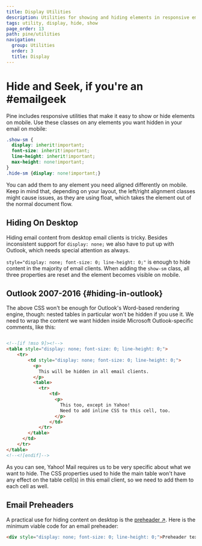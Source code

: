```yaml
---
title: Display Utilities
description: Utilities for showing and hiding elements in responsive emails
tags: utility, display, hide, show
page_order: 13
path: pine/utilities
navigation:
  group: Utilities
  order: 3
  title: Display
---
```


# Hide and Seek, if you're an #emailgeek

Pine includes responsive utilities that make it easy to show or hide elements on mobile. 
Use these classes on any elements you want hidden in your email on mobile:

```css
.show-sm {
  display: inherit!important;
  font-size: inherit!important;
  line-height: inherit!important;
  max-height: none!important;
}
.hide-sm {display: none!important;}
```

You can add them to any element you need aligned differently on mobile. Keep in mind that, depending on your layout, 
the left/right alignment classes might cause issues, as they are using float, which takes the element out of the normal document flow.

## Hiding On Desktop

Hiding email content from desktop email clients is tricky. Besides inconsistent support for `display: none;` 
we also have to put up with Outlook, which needs special attention as always.

`style="display: none; font-size: 0; line-height: 0;"` is enough to hide content in the majority of email clients. 
When adding the `show-sm` class, all three properties are reset and the element becomes visible on mobile.

## Outlook 2007-2016 {#hiding-in-outlook}

The above CSS won't be enough for Outlook's Word-based rendering engine, though: nested tables in particular won't be hidden if you use it. 
We need to wrap the content we want hidden inside Microsoft Outlook-specific comments, like this:

```html

<!--[if !mso 9]><!-->
<table style="display: none; font-size: 0; line-height: 0;">
    <tr>
        <td style="display: none; font-size: 0; line-height: 0;">
          <p>
            This will be hidden in all email clients.
          </p>
          <table>
            <tr>
                <td>
                  <p>
                    This too, except in Yahoo!
                    Need to add inline CSS to this cell, too.
                  </p>
                </td>
            </tr>
        </table>
      </td>
    </tr>
</table>
<!--<![endif]-->
```

As you can see, Yahoo! Mail requires us to be very specific about what we want to hide. The CSS properties used to hide the main table 
won't have any effect on the table cell(s) in this email client, so we need to add them to each cell as well.

## Email Preheaders

A practical use for hiding content on desktop is the [preheader ↗](https://litmus.com/blog/the-ultimate-guide-to-preview-text-support). 
Here is the minimum viable code for an email preheader:

```html
<div style="display: none; font-size: 0; line-height: 0;">Preheader text</div>
```
